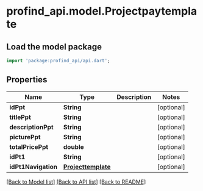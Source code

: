 # profind_api.model.Projectpaytemplate

## Load the model package
```dart
import 'package:profind_api/api.dart';
```

## Properties
Name | Type | Description | Notes
------------ | ------------- | ------------- | -------------
**idPpt** | **String** |  | [optional] 
**titlePpt** | **String** |  | [optional] 
**descriptionPpt** | **String** |  | [optional] 
**picturePpt** | **String** |  | [optional] 
**totalPricePpt** | **double** |  | [optional] 
**idPt1** | **String** |  | [optional] 
**idPt1Navigation** | [**Projecttemplate**](Projecttemplate.md) |  | [optional] 

[[Back to Model list]](../README.md#documentation-for-models) [[Back to API list]](../README.md#documentation-for-api-endpoints) [[Back to README]](../README.md)


